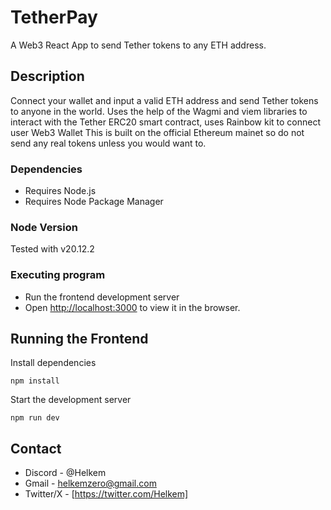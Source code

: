 # TetherPay

A Web3 React App to send Tether tokens to any ETH address.  

## Description
Connect your wallet and input a valid ETH address and send Tether tokens to anyone in the world.
Uses the help of the Wagmi and viem libraries to interact with the Tether ERC20 smart contract, uses Rainbow kit to connect user Web3 Wallet
This is built on the official Ethereum mainet so do not send any real tokens unless you would want to.

### Dependencies
* Requires Node.js
* Requires Node Package Manager

### Node Version
Tested with v20.12.2
  
### Executing program
* Run the frontend development server
* Open [http://localhost:3000](http://localhost:3000) to view it in the browser.

## Running the Frontend 

Install dependencies 
```
npm install
```
Start the development server
```
npm run dev
```
## Contact
* Discord - @Helkem
* Gmail - helkemzero@gmail.com
* Twitter/X - [https://twitter.com/Helkem]
